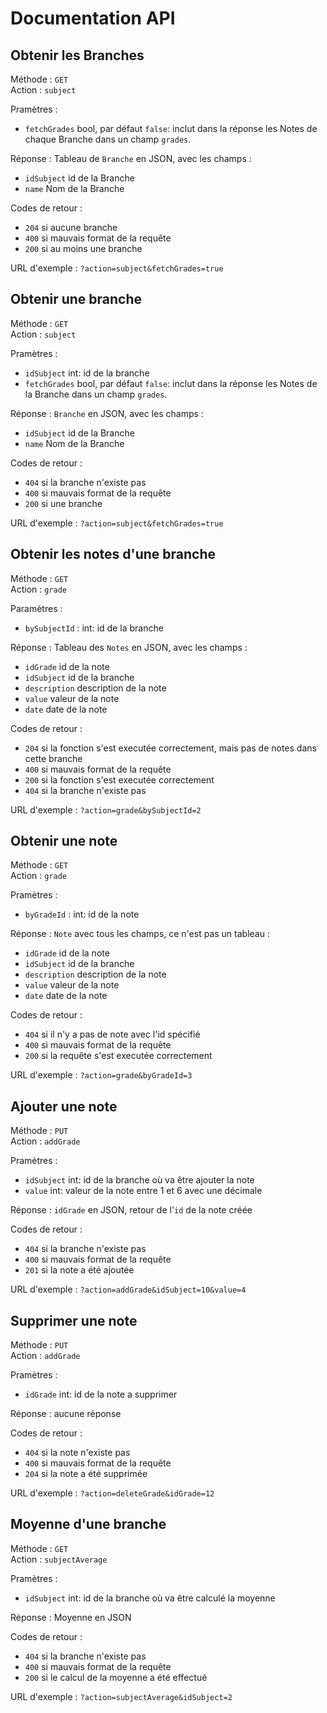 # Documentation API

## Obtenir les Branches

Méthode : `GET`  
Action : `subject`

Pramètres :

- `fetchGrades` bool, par défaut `false`: inclut dans la réponse les Notes de chaque Branche dans un champ `grades`.

Réponse : Tableau de `Branche` en JSON, avec les champs :

- `idSubject` id de la Branche
- `name` Nom de la Branche

Codes de retour :

- `204` si aucune branche
- `400` si mauvais format de la requête
- `200` si au moins une branche

URL d'exemple : `?action=subject&fetchGrades=true`

## Obtenir une branche

Méthode : `GET`  
Action : `subject`

Pramètres :

- `idSubject` int: id de la branche
- `fetchGrades` bool, par défaut `false`: inclut dans la réponse les Notes de la Branche dans un champ `grades`.

Réponse : `Branche` en JSON, avec les champs :

- `idSubject` id de la Branche
- `name` Nom de la Branche

Codes de retour :

- `404` si la branche n'existe pas
- `400` si mauvais format de la requête
- `200` si une branche

URL d'exemple : `?action=subject&fetchGrades=true`

## Obtenir les notes d'une branche

Méthode : `GET`  
Action : `grade`

Paramètres :

- `bySubjectId` : int: id de la branche

Réponse : Tableau des `Notes` en JSON, avec les champs :

- `idGrade` id de la note
- `idSubject` id de la branche
- `description` description de la note
- `value` valeur de la note
- `date` date de la note

Codes de retour :

- `204` si la fonction s'est executée correctement, mais pas de notes dans cette branche
- `400` si mauvais format de la requête
- `200` si la fonction s'est executée correctement
- `404` si la branche n'existe pas

URL d'exemple : `?action=grade&bySubjectId=2`

## Obtenir une note

Méthode : `GET`  
Action : `grade`

Pramètres :

- `byGradeId` : int: id de la note

Réponse : `Note` avec tous les champs, ce n'est pas un tableau :

- `idGrade` id de la note
- `idSubject` id de la branche
- `description` description de la note
- `value` valeur de la note
- `date` date de la note

Codes de retour :

- `404` si il n'y a pas de note avec l'id spécifié
- `400` si mauvais format de la requête
- `200` si la requête s'est executée correctement

URL d'exemple : `?action=grade&byGradeId=3`

## Ajouter une note

Méthode : `PUT`  
Action : `addGrade`

Pramètres :

- `idSubject` int: id de la branche où va être ajouter la note
- `value` int: valeur de la note entre 1 et 6 avec une décimale

Réponse : `idGrade` en JSON, retour de l'`id` de la note créée

Codes de retour :

- `404` si la branche n'existe pas
- `400` si mauvais format de la requête
- `201` si la note a été ajoutée

URL d'exemple : `?action=addGrade&idSubject=10&value=4`

## Supprimer une note

Méthode : `PUT`  
Action : `addGrade`

Pramètres :

- `idGrade` int: id de la note a supprimer

Réponse : aucune réponse

Codes de retour :

- `404` si la note n'existe pas
- `400` si mauvais format de la requête
- `204` si la note a été supprimée

URL d'exemple : `?action=deleteGrade&idGrade=12`

## Moyenne d'une branche

Méthode : `GET`  
Action : `subjectAverage`

Pramètres :

- `idSubject` int: id de la branche où va être calculé la moyenne

Réponse : Moyenne en JSON

Codes de retour :

- `404` si la branche n'existe pas
- `400` si mauvais format de la requête
- `200` si le calcul de la moyenne a été effectué

URL d'exemple : `?action=subjectAverage&idSubject=2`

